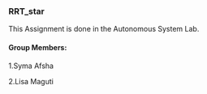 ### RRT_star

This Assignment is done in the Autonomous System Lab.

#### Group Members:

1.Syma Afsha

2.Lisa Maguti
